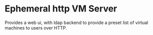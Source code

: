 # Ephemeral http VM Server

Provides a web ui, with ldap backend to provide a preset list of virtual machines to users over HTTP.